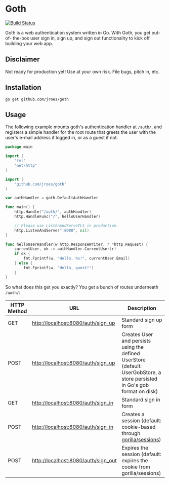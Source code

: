 # Goth
[![Build Status](https://drone.io/github.com/jroes/goth/status.png)](https://drone.io/github.com/jroes/goth/latest)

Goth is a web authentication system written in Go. With Goth, you get out-of-
the-box user sign in, sign up, and sign out functionality to kick off building
your web app.

## Disclaimer
Not ready for production yet! Use at your own risk. File bugs, pitch in, etc.

## Installation
```
go get github.com/jroes/goth
```

## Usage
The following example mounts goth's authentication handler at `/auth/`, and
registers a simple handler for the root route that greets the user with the
user's e-mail address if logged in, or as a guest if not.

```go
package main

import (
	"fmt"
	"net/http"
)

import (
	"github.com/jroes/goth"
)

var authHandler = goth.DefaultAuthHandler

func main() {
	http.Handle("/auth/", authHandler)
	http.HandleFunc("/", helloUserHandler)

	// Please use ListenAndServeTLS in production.
	http.ListenAndServe(":8080", nil)
}

func helloUserHandler(w http.ResponseWriter, r *http.Request) {
	currentUser, ok := authHandler.CurrentUser(r)
	if ok {
		fmt.Fprintf(w, "Hello, %s!", currentUser.Email)
	} else {
		fmt.Fprintf(w, "Hello, guest!")
	}
}
```

So what does this get you exactly? You get a bunch of routes underneath `/auth/`:

HTTP Method | URL | Description
--- | --- | ---
GET | [http://localhost:8080/auth/sign_up](http://localhost:8080/auth/sign_up) | Standard sign up form
POST | [http://localhost:8080/auth/sign_up](http://localhost:8080/auth/sign_up) | Creates User and persists using the defined UserStore (default: UserGobStore, a store persisted in Go's gob format on disk)
GET | [http://localhost:8080/auth/sign_in](http://localhost:8080/auth/sign_in) | Standard sign in form
POST | [http://localhost:8080/auth/sign_in](http://localhost:8080/auth/sign_in) | Creates a session (default: cookie-based through [gorilla/sessions](https://github.com/gorilla/sessions))
POST | [http://localhost:8080/auth/sign_out](http://localhost:8080/auth/sign_out) | Expires the session (default: expires the cookie from gorilla/sessions)
